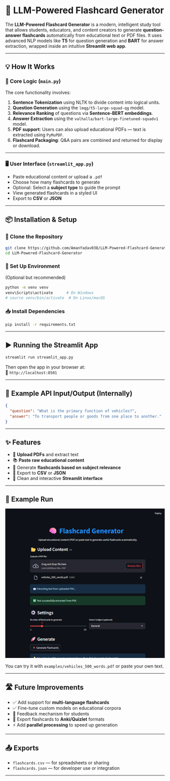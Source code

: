 
# 🧠 LLM-Powered Flashcard Generator

The **LLM-Powered Flashcard Generator** is a modern, intelligent study tool that allows students, educators, and content creators to generate **question-answer flashcards** automatically from educational text or PDF files. It uses advanced NLP models like **T5** for question generation and **BART** for answer extraction, wrapped inside an intuitive **Streamlit web app**.

---

## 💡 How It Works

### 🔧 Core Logic (`main.py`)

The core functionality involves:

1. **Sentence Tokenization** using NLTK to divide content into logical units.
2. **Question Generation** using the `lmqg/t5-large-squad-qg` model.
3. **Relevance Ranking** of questions via **Sentence-BERT embeddings**.
4. **Answer Extraction** using the `valhalla/bart-large-finetuned-squadv1` model.
5. **PDF support**: Users can also upload educational PDFs — text is extracted using `PyMuPDF`.
6. **Flashcard Packaging**: Q&A pairs are combined and returned for display or download.

---

### 🖥️ User Interface (`streamlit_app.py`)

- Paste educational content or upload a `.pdf`
- Choose how many flashcards to generate
- Optional: Select a **subject type** to guide the prompt
- View generated flashcards in a styled UI
- Export to **CSV** or **JSON**

---

## 📦 Installation & Setup

### 🔁 Clone the Repository

```bash
git clone https://github.com/AmanYadav038/LLM-Powered-Flashcard-Generator.git
cd LLM-Powered-Flashcard-Generator
```

### 🐍 Set Up Environment

(Optional but recommended)

```bash
python -m venv venv
venv\Scripts\activate      # On Windows
# source venv/bin/activate  # On Linux/macOS
```

### 📥 Install Dependencies

```bash
pip install -r requirements.txt
```

---

## ▶️ Running the Streamlit App

```bash
streamlit run streamlit_app.py
```

Then open the app in your browser at:  
📍 `http://localhost:8501`

---

## 📄 Example API Input/Output (Internally)

```json
{
  "question": "What is the primary function of vehicles?",
  "answer": "To transport people or goods from one place to another."
}
```

---

## ✨ Features

- 📄 **Upload PDFs** and extract text
- 📚 **Paste raw educational content**
- 🎯 Generate **flashcards based on subject relevance**
- 💾 Export to **CSV** or **JSON**
- 💬 Clean and interactive **Streamlit interface**

---

## 🧪 Example Run

![App Screenshot](https://github.com/AmanYadav038/LLM-Powered-Flashcard-Generator/blob/main/SS%20FG/Screenshot%202025-06-17%20213406.png)

You can try it with `examples/vehicles_500_words.pdf` or paste your own text.

---

## 🛣️ Future Improvements

- ✅ Add support for **multi-language flashcards**
- ✅ Fine-tune custom models on educational corpora
- 🔄 Feedback mechanism for students
- 🔖 Export flashcards to **Anki/Quizlet** formats
- ⚡ Add **parallel processing** to speed up generation

---

## 📤 Exports

- `flashcards.csv` — for spreadsheets or sharing
- `flashcards.json` — for developer use or integration

---

